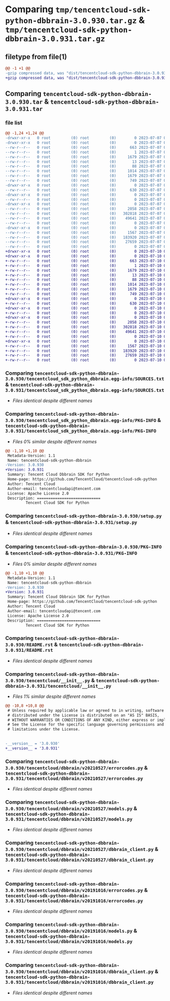 # Comparing `tmp/tencentcloud-sdk-python-dbbrain-3.0.930.tar.gz` & `tmp/tencentcloud-sdk-python-dbbrain-3.0.931.tar.gz`

## filetype from file(1)

```diff
@@ -1 +1 @@
-gzip compressed data, was "dist/tencentcloud-sdk-python-dbbrain-3.0.930.tar", last modified: Fri Jul  7 00:22:08 2023, max compression
+gzip compressed data, was "dist/tencentcloud-sdk-python-dbbrain-3.0.931.tar", last modified: Mon Jul 10 00:38:43 2023, max compression
```

## Comparing `tencentcloud-sdk-python-dbbrain-3.0.930.tar` & `tencentcloud-sdk-python-dbbrain-3.0.931.tar`

### file list

```diff
@@ -1,24 +1,24 @@
-drwxr-xr-x   0 root         (0) root         (0)        0 2023-07-07 00:22:08.000000 tencentcloud-sdk-python-dbbrain-3.0.930/
-drwxr-xr-x   0 root         (0) root         (0)        0 2023-07-07 00:22:08.000000 tencentcloud-sdk-python-dbbrain-3.0.930/tencentcloud_sdk_python_dbbrain.egg-info/
--rw-r--r--   0 root         (0) root         (0)      663 2023-07-07 00:22:08.000000 tencentcloud-sdk-python-dbbrain-3.0.930/tencentcloud_sdk_python_dbbrain.egg-info/SOURCES.txt
--rw-r--r--   0 root         (0) root         (0)        1 2023-07-07 00:22:08.000000 tencentcloud-sdk-python-dbbrain-3.0.930/tencentcloud_sdk_python_dbbrain.egg-info/dependency_links.txt
--rw-r--r--   0 root         (0) root         (0)     1679 2023-07-07 00:22:08.000000 tencentcloud-sdk-python-dbbrain-3.0.930/tencentcloud_sdk_python_dbbrain.egg-info/PKG-INFO
--rw-r--r--   0 root         (0) root         (0)       13 2023-07-07 00:22:08.000000 tencentcloud-sdk-python-dbbrain-3.0.930/tencentcloud_sdk_python_dbbrain.egg-info/top_level.txt
--rw-r--r--   0 root         (0) root         (0)       88 2023-07-07 00:22:08.000000 tencentcloud-sdk-python-dbbrain-3.0.930/setup.cfg
--rw-r--r--   0 root         (0) root         (0)     1014 2023-07-07 00:22:08.000000 tencentcloud-sdk-python-dbbrain-3.0.930/setup.py
--rw-r--r--   0 root         (0) root         (0)     1679 2023-07-07 00:22:08.000000 tencentcloud-sdk-python-dbbrain-3.0.930/PKG-INFO
--rw-r--r--   0 root         (0) root         (0)      749 2023-07-07 00:22:08.000000 tencentcloud-sdk-python-dbbrain-3.0.930/README.rst
-drwxr-xr-x   0 root         (0) root         (0)        0 2023-07-07 00:22:08.000000 tencentcloud-sdk-python-dbbrain-3.0.930/tencentcloud/
--rw-r--r--   0 root         (0) root         (0)      630 2023-07-07 00:22:08.000000 tencentcloud-sdk-python-dbbrain-3.0.930/tencentcloud/__init__.py
-drwxr-xr-x   0 root         (0) root         (0)        0 2023-07-07 00:22:08.000000 tencentcloud-sdk-python-dbbrain-3.0.930/tencentcloud/dbbrain/
--rw-r--r--   0 root         (0) root         (0)        0 2023-07-07 00:22:08.000000 tencentcloud-sdk-python-dbbrain-3.0.930/tencentcloud/dbbrain/__init__.py
-drwxr-xr-x   0 root         (0) root         (0)        0 2023-07-07 00:22:08.000000 tencentcloud-sdk-python-dbbrain-3.0.930/tencentcloud/dbbrain/v20210527/
--rw-r--r--   0 root         (0) root         (0)     2058 2023-07-07 00:22:08.000000 tencentcloud-sdk-python-dbbrain-3.0.930/tencentcloud/dbbrain/v20210527/errorcodes.py
--rw-r--r--   0 root         (0) root         (0)   302818 2023-07-07 00:22:08.000000 tencentcloud-sdk-python-dbbrain-3.0.930/tencentcloud/dbbrain/v20210527/models.py
--rw-r--r--   0 root         (0) root         (0)    49641 2023-07-07 00:22:08.000000 tencentcloud-sdk-python-dbbrain-3.0.930/tencentcloud/dbbrain/v20210527/dbbrain_client.py
--rw-r--r--   0 root         (0) root         (0)        0 2023-07-07 00:22:08.000000 tencentcloud-sdk-python-dbbrain-3.0.930/tencentcloud/dbbrain/v20210527/__init__.py
-drwxr-xr-x   0 root         (0) root         (0)        0 2023-07-07 00:22:08.000000 tencentcloud-sdk-python-dbbrain-3.0.930/tencentcloud/dbbrain/v20191016/
--rw-r--r--   0 root         (0) root         (0)     1567 2023-07-07 00:22:08.000000 tencentcloud-sdk-python-dbbrain-3.0.930/tencentcloud/dbbrain/v20191016/errorcodes.py
--rw-r--r--   0 root         (0) root         (0)   183920 2023-07-07 00:22:08.000000 tencentcloud-sdk-python-dbbrain-3.0.930/tencentcloud/dbbrain/v20191016/models.py
--rw-r--r--   0 root         (0) root         (0)    27659 2023-07-07 00:22:08.000000 tencentcloud-sdk-python-dbbrain-3.0.930/tencentcloud/dbbrain/v20191016/dbbrain_client.py
--rw-r--r--   0 root         (0) root         (0)        0 2023-07-07 00:22:08.000000 tencentcloud-sdk-python-dbbrain-3.0.930/tencentcloud/dbbrain/v20191016/__init__.py
+drwxr-xr-x   0 root         (0) root         (0)        0 2023-07-10 00:38:43.000000 tencentcloud-sdk-python-dbbrain-3.0.931/
+drwxr-xr-x   0 root         (0) root         (0)        0 2023-07-10 00:38:43.000000 tencentcloud-sdk-python-dbbrain-3.0.931/tencentcloud_sdk_python_dbbrain.egg-info/
+-rw-r--r--   0 root         (0) root         (0)      663 2023-07-10 00:38:43.000000 tencentcloud-sdk-python-dbbrain-3.0.931/tencentcloud_sdk_python_dbbrain.egg-info/SOURCES.txt
+-rw-r--r--   0 root         (0) root         (0)        1 2023-07-10 00:38:43.000000 tencentcloud-sdk-python-dbbrain-3.0.931/tencentcloud_sdk_python_dbbrain.egg-info/dependency_links.txt
+-rw-r--r--   0 root         (0) root         (0)     1679 2023-07-10 00:38:43.000000 tencentcloud-sdk-python-dbbrain-3.0.931/tencentcloud_sdk_python_dbbrain.egg-info/PKG-INFO
+-rw-r--r--   0 root         (0) root         (0)       13 2023-07-10 00:38:43.000000 tencentcloud-sdk-python-dbbrain-3.0.931/tencentcloud_sdk_python_dbbrain.egg-info/top_level.txt
+-rw-r--r--   0 root         (0) root         (0)       88 2023-07-10 00:38:43.000000 tencentcloud-sdk-python-dbbrain-3.0.931/setup.cfg
+-rw-r--r--   0 root         (0) root         (0)     1014 2023-07-10 00:38:43.000000 tencentcloud-sdk-python-dbbrain-3.0.931/setup.py
+-rw-r--r--   0 root         (0) root         (0)     1679 2023-07-10 00:38:43.000000 tencentcloud-sdk-python-dbbrain-3.0.931/PKG-INFO
+-rw-r--r--   0 root         (0) root         (0)      749 2023-07-10 00:38:43.000000 tencentcloud-sdk-python-dbbrain-3.0.931/README.rst
+drwxr-xr-x   0 root         (0) root         (0)        0 2023-07-10 00:38:43.000000 tencentcloud-sdk-python-dbbrain-3.0.931/tencentcloud/
+-rw-r--r--   0 root         (0) root         (0)      630 2023-07-10 00:38:43.000000 tencentcloud-sdk-python-dbbrain-3.0.931/tencentcloud/__init__.py
+drwxr-xr-x   0 root         (0) root         (0)        0 2023-07-10 00:38:43.000000 tencentcloud-sdk-python-dbbrain-3.0.931/tencentcloud/dbbrain/
+-rw-r--r--   0 root         (0) root         (0)        0 2023-07-10 00:38:43.000000 tencentcloud-sdk-python-dbbrain-3.0.931/tencentcloud/dbbrain/__init__.py
+drwxr-xr-x   0 root         (0) root         (0)        0 2023-07-10 00:38:43.000000 tencentcloud-sdk-python-dbbrain-3.0.931/tencentcloud/dbbrain/v20210527/
+-rw-r--r--   0 root         (0) root         (0)     2058 2023-07-10 00:38:43.000000 tencentcloud-sdk-python-dbbrain-3.0.931/tencentcloud/dbbrain/v20210527/errorcodes.py
+-rw-r--r--   0 root         (0) root         (0)   302818 2023-07-10 00:38:43.000000 tencentcloud-sdk-python-dbbrain-3.0.931/tencentcloud/dbbrain/v20210527/models.py
+-rw-r--r--   0 root         (0) root         (0)    49641 2023-07-10 00:38:43.000000 tencentcloud-sdk-python-dbbrain-3.0.931/tencentcloud/dbbrain/v20210527/dbbrain_client.py
+-rw-r--r--   0 root         (0) root         (0)        0 2023-07-10 00:38:43.000000 tencentcloud-sdk-python-dbbrain-3.0.931/tencentcloud/dbbrain/v20210527/__init__.py
+drwxr-xr-x   0 root         (0) root         (0)        0 2023-07-10 00:38:43.000000 tencentcloud-sdk-python-dbbrain-3.0.931/tencentcloud/dbbrain/v20191016/
+-rw-r--r--   0 root         (0) root         (0)     1567 2023-07-10 00:38:43.000000 tencentcloud-sdk-python-dbbrain-3.0.931/tencentcloud/dbbrain/v20191016/errorcodes.py
+-rw-r--r--   0 root         (0) root         (0)   183920 2023-07-10 00:38:43.000000 tencentcloud-sdk-python-dbbrain-3.0.931/tencentcloud/dbbrain/v20191016/models.py
+-rw-r--r--   0 root         (0) root         (0)    27659 2023-07-10 00:38:43.000000 tencentcloud-sdk-python-dbbrain-3.0.931/tencentcloud/dbbrain/v20191016/dbbrain_client.py
+-rw-r--r--   0 root         (0) root         (0)        0 2023-07-10 00:38:43.000000 tencentcloud-sdk-python-dbbrain-3.0.931/tencentcloud/dbbrain/v20191016/__init__.py
```

### Comparing `tencentcloud-sdk-python-dbbrain-3.0.930/tencentcloud_sdk_python_dbbrain.egg-info/SOURCES.txt` & `tencentcloud-sdk-python-dbbrain-3.0.931/tencentcloud_sdk_python_dbbrain.egg-info/SOURCES.txt`

 * *Files identical despite different names*

### Comparing `tencentcloud-sdk-python-dbbrain-3.0.930/tencentcloud_sdk_python_dbbrain.egg-info/PKG-INFO` & `tencentcloud-sdk-python-dbbrain-3.0.931/tencentcloud_sdk_python_dbbrain.egg-info/PKG-INFO`

 * *Files 0% similar despite different names*

```diff
@@ -1,10 +1,10 @@
 Metadata-Version: 1.1
 Name: tencentcloud-sdk-python-dbbrain
-Version: 3.0.930
+Version: 3.0.931
 Summary: Tencent Cloud Dbbrain SDK for Python
 Home-page: https://github.com/TencentCloud/tencentcloud-sdk-python
 Author: Tencent Cloud
 Author-email: tencentcloudapi@tencent.com
 License: Apache License 2.0
 Description: ============================
         Tencent Cloud SDK for Python
```

### Comparing `tencentcloud-sdk-python-dbbrain-3.0.930/setup.py` & `tencentcloud-sdk-python-dbbrain-3.0.931/setup.py`

 * *Files identical despite different names*

### Comparing `tencentcloud-sdk-python-dbbrain-3.0.930/PKG-INFO` & `tencentcloud-sdk-python-dbbrain-3.0.931/PKG-INFO`

 * *Files 0% similar despite different names*

```diff
@@ -1,10 +1,10 @@
 Metadata-Version: 1.1
 Name: tencentcloud-sdk-python-dbbrain
-Version: 3.0.930
+Version: 3.0.931
 Summary: Tencent Cloud Dbbrain SDK for Python
 Home-page: https://github.com/TencentCloud/tencentcloud-sdk-python
 Author: Tencent Cloud
 Author-email: tencentcloudapi@tencent.com
 License: Apache License 2.0
 Description: ============================
         Tencent Cloud SDK for Python
```

### Comparing `tencentcloud-sdk-python-dbbrain-3.0.930/README.rst` & `tencentcloud-sdk-python-dbbrain-3.0.931/README.rst`

 * *Files identical despite different names*

### Comparing `tencentcloud-sdk-python-dbbrain-3.0.930/tencentcloud/__init__.py` & `tencentcloud-sdk-python-dbbrain-3.0.931/tencentcloud/__init__.py`

 * *Files 1% similar despite different names*

```diff
@@ -10,8 +10,8 @@
 # Unless required by applicable law or agreed to in writing, software
 # distributed under the License is distributed on an "AS IS" BASIS,
 # WITHOUT WARRANTIES OR CONDITIONS OF ANY KIND, either express or implied.
 # See the License for the specific language governing permissions and
 # limitations under the License.
 
 
-__version__ = '3.0.930'
+__version__ = '3.0.931'
```

### Comparing `tencentcloud-sdk-python-dbbrain-3.0.930/tencentcloud/dbbrain/v20210527/errorcodes.py` & `tencentcloud-sdk-python-dbbrain-3.0.931/tencentcloud/dbbrain/v20210527/errorcodes.py`

 * *Files identical despite different names*

### Comparing `tencentcloud-sdk-python-dbbrain-3.0.930/tencentcloud/dbbrain/v20210527/models.py` & `tencentcloud-sdk-python-dbbrain-3.0.931/tencentcloud/dbbrain/v20210527/models.py`

 * *Files identical despite different names*

### Comparing `tencentcloud-sdk-python-dbbrain-3.0.930/tencentcloud/dbbrain/v20210527/dbbrain_client.py` & `tencentcloud-sdk-python-dbbrain-3.0.931/tencentcloud/dbbrain/v20210527/dbbrain_client.py`

 * *Files identical despite different names*

### Comparing `tencentcloud-sdk-python-dbbrain-3.0.930/tencentcloud/dbbrain/v20191016/errorcodes.py` & `tencentcloud-sdk-python-dbbrain-3.0.931/tencentcloud/dbbrain/v20191016/errorcodes.py`

 * *Files identical despite different names*

### Comparing `tencentcloud-sdk-python-dbbrain-3.0.930/tencentcloud/dbbrain/v20191016/models.py` & `tencentcloud-sdk-python-dbbrain-3.0.931/tencentcloud/dbbrain/v20191016/models.py`

 * *Files identical despite different names*

### Comparing `tencentcloud-sdk-python-dbbrain-3.0.930/tencentcloud/dbbrain/v20191016/dbbrain_client.py` & `tencentcloud-sdk-python-dbbrain-3.0.931/tencentcloud/dbbrain/v20191016/dbbrain_client.py`

 * *Files identical despite different names*

